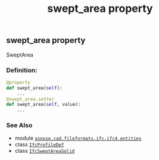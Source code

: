﻿---
title: swept_area property
second_title: Aspose.CAD for Python via .NET API References
description: 
type: docs
weight: 50
url: /aspose.cad.fileformats.ifc.ifc4.entities/ifcsweptareasolid/swept_area/
is_root: false
---

## swept_area property


SweptArea
### Definition:
```python
@property
def swept_area(self):
    ...
@swept_area.setter
def swept_area(self, value):
    ...
```

### See Also
* module [`aspose.cad.fileformats.ifc.ifc4.entities`](../../)
* class [`IfcProfileDef`](/cad/python-net/aspose.cad.fileformats.ifc.ifc4.entities/ifcprofiledef)
* class [`IfcSweptAreaSolid`](/cad/python-net/aspose.cad.fileformats.ifc.ifc4.entities/ifcsweptareasolid)
